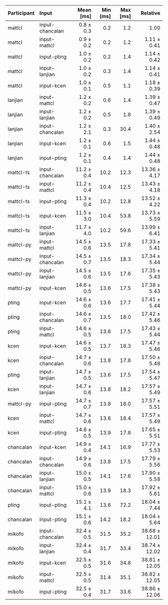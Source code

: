 | Participant | Input | Mean [ms] | Min [ms] | Max [ms] | Relative |
|:---|:---|---:|---:|---:|---:|
| mattcl | input-chancalan | 0.8 ± 0.3 | 0.2 | 1.2 | 1.00 |
| mattcl | input-mattcl | 0.9 ± 0.2 | 0.2 | 1.2 | 1.11 ± 0.41 |
| mattcl | input-pting | 1.0 ± 0.2 | 0.2 | 1.4 | 1.14 ± 0.42 |
| mattcl | input-lanjian | 1.0 ± 0.2 | 0.3 | 1.4 | 1.14 ± 0.41 |
| mattcl | input-kcen | 1.0 ± 0.1 | 0.5 | 1.1 | 1.18 ± 0.39 |
| lanjian | input-mattcl | 1.2 ± 0.2 | 0.6 | 1.4 | 1.39 ± 0.47 |
| lanjian | input-lanjian | 1.2 ± 0.2 | 0.5 | 1.8 | 1.39 ± 0.49 |
| lanjian | input-chancalan | 1.2 ± 2.1 | 0.3 | 30.4 | 1.40 ± 2.54 |
| lanjian | input-kcen | 1.2 ± 0.1 | 0.6 | 1.5 | 1.44 ± 0.48 |
| lanjian | input-pting | 1.2 ± 0.1 | 0.4 | 1.4 | 1.44 ± 0.48 |
| mattcl-ts | input-chancalan | 11.2 ± 0.4 | 10.2 | 12.3 | 13.36 ± 4.17 |
| mattcl-ts | input-mattcl | 11.2 ± 0.4 | 10.4 | 12.5 | 13.43 ± 4.18 |
| mattcl-ts | input-pting | 11.3 ± 0.4 | 10.2 | 12.8 | 13.52 ± 4.22 |
| mattcl-ts | input-kcen | 11.5 ± 3.0 | 10.4 | 53.8 | 13.73 ± 5.59 |
| mattcl-ts | input-lanjian | 11.7 ± 4.0 | 10.2 | 59.6 | 13.99 ± 6.41 |
| mattcl-py | input-mattcl | 14.5 ± 0.6 | 13.5 | 17.8 | 17.33 ± 5.41 |
| mattcl-py | input-chancalan | 14.5 ± 0.7 | 13.5 | 18.3 | 17.34 ± 5.44 |
| mattcl-py | input-lanjian | 14.5 ± 0.6 | 13.5 | 17.6 | 17.35 ± 5.43 |
| mattcl-py | input-kcen | 14.6 ± 0.5 | 13.6 | 17.5 | 17.38 ± 5.43 |
| pting | input-kcen | 14.6 ± 0.6 | 13.6 | 17.7 | 17.41 ± 5.44 |
| pting | input-chancalan | 14.6 ± 0.7 | 13.5 | 18.0 | 17.42 ± 5.46 |
| pting | input-mattcl | 14.6 ± 0.5 | 13.6 | 17.5 | 17.43 ± 5.44 |
| kcen | input-kcen | 14.6 ± 0.5 | 13.7 | 18.3 | 17.47 ± 5.46 |
| kcen | input-chancalan | 14.7 ± 0.6 | 13.8 | 17.8 | 17.50 ± 5.48 |
| pting | input-lanjian | 14.7 ± 0.5 | 13.6 | 17.5 | 17.54 ± 5.47 |
| kcen | input-lanjian | 14.7 ± 0.6 | 13.8 | 18.2 | 17.57 ± 5.49 |
| mattcl-py | input-pting | 14.7 ± 0.7 | 13.8 | 18.0 | 17.57 ± 5.51 |
| kcen | input-mattcl | 14.7 ± 0.6 | 13.6 | 18.4 | 17.57 ± 5.49 |
| kcen | input-pting | 14.8 ± 0.5 | 13.9 | 17.8 | 17.65 ± 5.51 |
| chancalan | input-kcen | 14.9 ± 0.4 | 14.1 | 16.9 | 17.77 ± 5.53 |
| chancalan | input-chancalan | 14.9 ± 0.6 | 13.8 | 17.5 | 17.79 ± 5.56 |
| chancalan | input-lanjian | 15.0 ± 0.5 | 14.1 | 17.6 | 17.90 ± 5.58 |
| chancalan | input-mattcl | 15.0 ± 0.6 | 13.9 | 18.3 | 17.92 ± 5.61 |
| pting | input-pting | 15.1 ± 4.1 | 13.6 | 72.2 | 18.04 ± 7.44 |
| chancalan | input-pting | 15.1 ± 0.6 | 14.2 | 18.2 | 18.04 ± 5.64 |
| mikofo | input-chancalan | 32.4 ± 0.5 | 31.5 | 35.2 | 38.68 ± 12.01 |
| mikofo | input-lanjian | 32.4 ± 0.4 | 31.7 | 33.4 | 38.74 ± 12.02 |
| mikofo | input-kcen | 32.5 ± 0.5 | 31.6 | 34.8 | 38.81 ± 12.05 |
| mikofo | input-mattcl | 32.5 ± 0.5 | 31.4 | 35.1 | 38.82 ± 12.05 |
| mikofo | input-pting | 32.5 ± 0.4 | 31.7 | 33.6 | 38.86 ± 12.06 |
